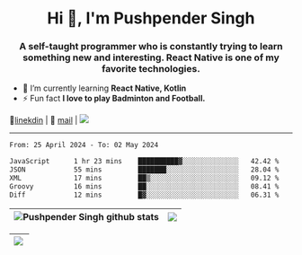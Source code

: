 <h1 align="center">Hi 👋, I'm Pushpender Singh</h1>
<h3 align="center">A self-taught programmer who is constantly trying to learn something new and interesting. React Native is one of my favorite technologies.</h3>

- 🌱 I’m currently learning **React Native, Kotlin**
- ⚡ Fun fact **I love to play Badminton and Football.**

👔[linekdin](https://www.linkedin.com/in/pushpender-singh-240061202/) | 📧 [mail](mailto:pushpendersingh694@gmail.com) | 
<a href="https://github.com/pushpender-singh-ap/pushpender-singh-ap">
    <img src="https://komarev.com/ghpvc/?username=pushpender-singh-ap&style=for-the-badge">
</a>


---

<!--START_SECTION:waka-->

```txt
From: 25 April 2024 - To: 02 May 2024

JavaScript      1 hr 23 mins    ██████████▓░░░░░░░░░░░░░░   42.42 %
JSON            55 mins         ███████░░░░░░░░░░░░░░░░░░   28.04 %
XML             17 mins         ██▒░░░░░░░░░░░░░░░░░░░░░░   09.12 %
Groovy          16 mins         ██░░░░░░░░░░░░░░░░░░░░░░░   08.41 %
Diff            12 mins         █▓░░░░░░░░░░░░░░░░░░░░░░░   06.31 %
```

<!--END_SECTION:waka-->


| <a><img align="center" src="https://github-readme-stats-iota-ecru-15.vercel.app/api?username=pushpender-singh-ap&show_icons=true&include_all_commits=true&theme=buefy&hide_border=true" alt="Pushpender Singh github stats" /></a> | <a><img align="center" src="https://github-readme-stats-iota-ecru-15.vercel.app/api/top-langs/?username=pushpender-singh-ap&layout=compact&theme=buefy&hide_border=true" /></a> |
| ------------- | ------------- |

| <a> <img align="left" src="https://github-readme-streak-stats.herokuapp.com/?user=pushpender-singh-ap" /></br> </a> |
| ------------- |

